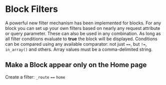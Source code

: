 Block Filters
=============

A powerful new filter mechanism has been implemented for blocks. For any block you can set up your own filters based on 
nearly any request attribute or query parameter. These can also be used in any combination. As long as all
filter conditions evaluate to **true** the block will be displayed. Conditions can be compared using any available
comparator: not just `==`, but `!=`, `in_array()` and others. Array values must be a comma-delimited string.


Make a Block appear only on the Home page
-----------------------------------------

Create a filter: `_route` `==` `home`